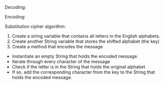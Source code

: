 Decoding:

Encoding:

Substitution cipher algorithm:
 
1. Create a string variable that contains all letters in the English alphabets. 
2. Create another String variable that stores the shifted alphabet (the key)
3. Create a method that encodes the message
- Instantiate an empty String that holds the encoded message.
- Iterate through every character of the message 
- Check if the letter is in the String that holds the original alphabet
- If so, add the corresponding character from the key to the String that holds the encoded message. 
